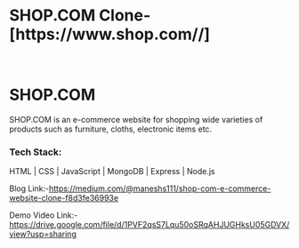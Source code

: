 <h1>SHOP.COM Clone-[https://www.shop.com//]</h1>
<img src="" alt=""></img>
<img src="" alt=""></img>
<img src="" alt=""></img>
<img src="" alt=""></img>
<img src="" alt=""></img>

<h1>SHOP.COM</h1>
<p>SHOP.COM is an e-commerce website for shopping wide varieties of products such as furniture, cloths, electronic items etc.</p>
<h3>Tech Stack:</h3>
<p>HTML | CSS | JavaScript | MongoDB | Express | Node.js</p>



Blog Link:-https://medium.com/@maneshs111/shop-com-e-commerce-website-clone-f8d3fe36993e

Demo Video Link:-https://drive.google.com/file/d/1PVF2qsS7Lqu50oSRqAHJUGHksU05GDVX/view?usp=sharing

